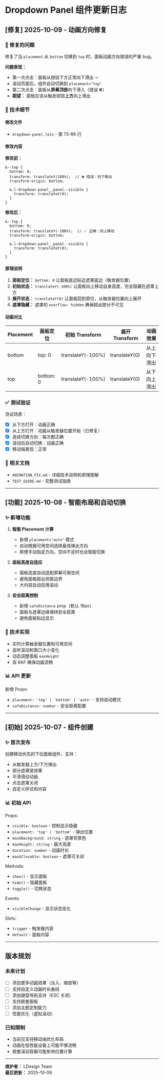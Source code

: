 # Dropdown Panel 组件更新日志

## [修复] 2025-10-09 - 动画方向修复

### 🐛 修复的问题

修复了当 `placement` 从 `bottom` 切换到 `top` 时，面板动画方向错误的严重 bug。

**问题表现：**
- 第一次点击：面板从按钮下方正常向下滑出 ✓
- 滚动页面后，组件自动切换到 `placement="top"`
- 第二次点击：面板从**屏幕顶部**向下滑入（错误 ❌）
- **期望：** 面板应该从触发按钮**上方**向上滑出

### 🔧 技术细节

#### 修改文件
- `dropdown-panel.less` - 第 73-86 行

#### 修改内容

**修改前：**
```less
&--top {
  bottom: 0;
  transform: translateY(100%);  // ❌ 错误：向下移动
  transform-origin: bottom;
  
  &.l-dropdown-panel__panel--visible {
    transform: translateY(0);
  }
}
```

**修改后：**
```less
&--top {
  bottom: 0;
  transform: translateY(-100%);  // ✅ 正确：向上移动
  transform-origin: bottom;
  
  &.l-dropdown-panel__panel--visible {
    transform: translateY(0);
  }
}
```

#### 原理说明

1. **面板定位：** `bottom: 0` 让面板底边贴近遮罩底边（触发器位置）
2. **初始状态：** `translateY(-100%)` 让面板向上移动自身高度，完全隐藏在遮罩上方
3. **展开状态：** `translateY(0)` 让面板回到原位，从触发器位置向上展开
4. **遮罩隐藏：** 遮罩的 `overflow: hidden` 确保超出部分不可见

#### 动画对比

| Placement | 面板定位 | 初始 Transform | 展开 Transform | 动画效果 |
|-----------|---------|---------------|---------------|---------|
| bottom    | top: 0  | translateY(-100%) | translateY(0) | 从上向下滑出 |
| top       | bottom: 0 | translateY(-100%) | translateY(0) | 从下向上滑出 |

### ✅ 测试验证

测试场景：
- [x] 从下方打开：动画正确
- [x] 从上方打开：动画从触发器位置开始（已修复）
- [x] 连续切换方向：每次都正确
- [x] 滚动后自动切换：动画正确
- [x] 移动端表现：正常

### 📝 相关文档

- `ANIMATION_FIX.md` - 详细技术说明和原理图解
- `TEST_GUIDE.md` - 完整测试指南

---

## [功能] 2025-10-08 - 智能布局和自动切换

### ✨ 新增功能

1. **智能 Placement 计算**
   - 新增 `placement="auto"` 模式
   - 自动根据可用空间选择最佳弹出方向
   - 即使手动指定方向，空间不足时也会智能切换

2. **面板高度自适应**
   - 面板高度自动适配屏幕可用空间
   - 避免面板超出视窗边界
   - 大内容自动启用滚动

3. **安全距离控制**
   - 新增 `safeDistance` prop（默认 16px）
   - 面板与遮罩边缘保持安全距离
   - 避免面板贴边显示

### 🔧 技术实现

- 实时计算触发器位置和可用空间
- 监听滚动和窗口大小变化
- 动态调整面板 `maxHeight`
- 双 RAF 确保动画流畅

### 📊 API 更新

新增 Props:
- `placement: 'top' | 'bottom' | 'auto'` - 支持自动模式
- `safeDistance: number` - 安全距离配置

---

## [初始] 2025-10-07 - 组件创建

### ✨ 首次发布

创建移动优先的下拉面板组件，支持：
- 从触发器上方/下方弹出
- 部分遮罩层效果
- 平滑滑动动画
- 点击遮罩关闭
- 自定义样式和内容

### 📊 初始 API

Props:
- `visible: boolean` - 控制显示隐藏
- `placement: 'top' | 'bottom'` - 弹出位置
- `maskBackground: string` - 遮罩背景色
- `maxHeight: string` - 最大高度
- `duration: number` - 动画时长
- `maskClosable: boolean` - 遮罩可关闭

Methods:
- `show()` - 显示面板
- `hide()` - 隐藏面板
- `toggle()` - 切换状态

Events:
- `visibleChange` - 显示状态变化

Slots:
- `trigger` - 触发器内容
- `default` - 面板内容

---

## 版本规划

### 未来计划

- [ ] 添加更多动画效果（淡入、缩放等）
- [ ] 支持自定义动画时长曲线
- [ ] 添加键盘导航支持（ESC 关闭）
- [ ] 支持嵌套面板
- [ ] 添加主题定制能力
- [ ] 性能优化（虚拟滚动）

### 已知限制

- 当前仅支持移动端优化布局
- 动画在低性能设备上可能不够流畅
- 嵌套滚动容器可能影响位置计算

---

**维护者：** LDesign Team  
**最后更新：** 2025-10-09
